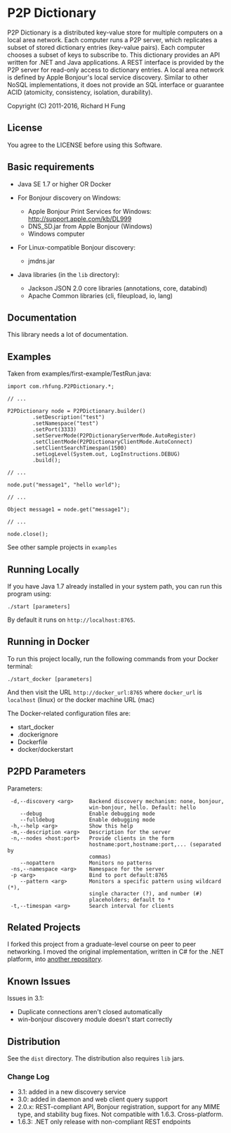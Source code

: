 P2P Dictionary
==============

P2P Dictionary is a distributed key-value store for multiple computers on a local area network.
Each computer runs a P2P server, which replicates a subset of stored dictionary entries (key-value pairs).
Each computer chooses a subset of keys to subscribe to. This dictionary provides an API written for .NET
and Java applications. A REST interface is provided by the P2P server for read-only access to dictionary entries.
A local area network is defined by Apple Bonjour's local service discovery. Similar to other NoSQL implementations,
it does not provide an SQL interface or guarantee ACID (atomicity, consistency, isolation, durability).

Copyright (C) 2011-2016, Richard H Fung

License
-------

You agree to the LICENSE before using this Software.

Basic requirements
------------------

* Java SE 1.7 or higher OR Docker

* For Bonjour discovery on Windows:
  * Apple Bonjour Print Services for Windows: http://support.apple.com/kb/DL999
  * DNS_SD.jar from Apple Bonjour (Windows)
  * Windows computer

* For Linux-compatible Bonjour discovery:
  * jmdns.jar

* Java libraries (in the `lib` directory):
  * Jackson JSON 2.0 core libraries (annotations, core, databind)
  * Apache Common libraries (cli, fileupload, io, lang)

Documentation
-------------

This library needs a lot of documentation.

Examples
--------

Taken from examples/first-example/TestRun.java:

    import com.rhfung.P2PDictionary.*;

    // ...

    P2PDictionary node = P2PDictionary.builder()
            .setDescription("test")
            .setNamespace("test")
            .setPort(3333)
            .setServerMode(P2PDictionaryServerMode.AutoRegister)
            .setClientMode(P2PDictionaryClientMode.AutoConnect)
            .setClientSearchTimespan(1500)
            .setLogLevel(System.out, LogInstructions.DEBUG)
            .build();

    // ...

    node.put("message1", "hello world");

    // ...

    Object message1 = node.get("message1");

    // ...

    node.close();

See other sample projects in `examples`

Running Locally
---------------

If you have Java 1.7 already installed in your system path, you can run this program using:

    ./start [parameters]

By default it runs on ```http://localhost:8765```.

Running in Docker
-----------------

To run this project locally, run the following commands from your Docker terminal:

    ./start_docker [parameters]

And then visit the URL ```http://docker_url:8765``` where `docker_url` is `localhost` (linux)
or the docker machine URL (mac)

The Docker-related configuration files are:

* start_docker
* .dockerignore
* Dockerfile
* docker/dockerstart

P2PD Parameters
---------------

Parameters:

     -d,--discovery <arg>     Backend discovery mechanism: none, bonjour,
                              win-bonjour, hello. Default: hello
        --debug               Enable debugging mode
        --fulldebug           Enable debugging mode
     -h,--help <arg>          Show this help
     -m,--description <arg>   Description for the server
     -n,--nodes <host:port>   Provide clients in the form
                              hostname:port,hostname:port,... (separated by
                              commas)
        --nopattern           Monitors no patterns
     -ns,--namespace <arg>    Namespace for the server
     -p <arg>                 Bind to port default:8765
        --pattern <arg>       Monitors a specific pattern using wildcard (*),
                              single character (?), and number (#)
                              placeholders; default to *
     -t,--timespan <arg>      Search interval for clients


Related Projects
----------------

I forked this project from a graduate-level course on peer to peer networking.
I moved the original implementation, written in C# for the .NET platform,
into [another repository](https://github.com/rhfung/p2p-dictionary-csharp).

Known Issues
------------

Issues in 3.1:

* Duplicate connections aren't closed automatically
* win-bonjour discovery module doesn't start correctly

Distribution
----------------

See the `dist` directory. The distribution also requires `lib` jars.

### Change Log

* 3.1: added in a new discovery service
* 3.0: added in daemon and web client query support
* 2.0.x: REST-compliant API, Bonjour registration, support for any MIME type, and stability bug fixes.
         Not compatible with 1.6.3. Cross-platform.
* 1.6.3: .NET only release with non-compliant REST endpoints
